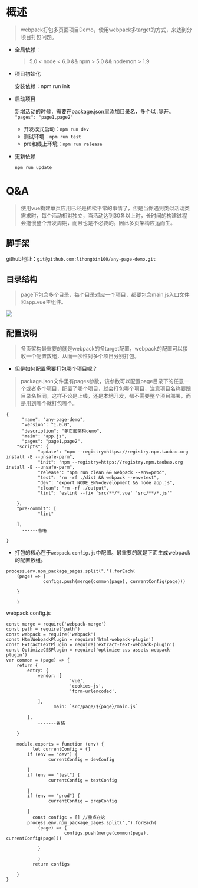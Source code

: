 # 概述
> webpack打包多页面项目Demo，使用webpack多target的方式，来达到分项目打包问题。

- 全局依赖：

  > 5.0 < node < 6.0  &&  npm > 5.0  && nodemon > 1.9
  
- 项目初始化

  安装依赖：npm run init

- 启动项目

  新增活动的时候，需要在package.json里添加目录名，多个以`,`隔开。
  `"pages": "page1,page2"` 
  
  - 开发模式启动：`npm run dev`
  - 测试环境：`npm run test`
  - pre和线上环境：`npm run release`

- 更新依赖

  `npm run update`

# Q&A
> 使用vue构建单页应用已经是稀松平常的事情了，但是当你遇到类似活动类需求时，每个活动相对独立，当活动达到30各以上时，长时间的构建过程会拖慢整个开发周期，而且也是不必要的。因此多页架构应运而生。

## 脚手架
github地址：`git@github.com:lihongbin100/any-page-demo.git`

## 目录结构
> page下包含多个目录，每个目录对应一个项目，都要包含main.js入口文件和app.vue主组件。

![](https://github.com/lihongbin100/any-page-demo/blob/master/doc/1528857278826.jpg?raw=true)

## 配置说明
> 多页架构最重要的就是webpack的多target配置，webpack的配置可以接收一个配置数组，从而一次性对多个项目分别打包。

- 但是如何配置需要打包哪个项目呢？

> package.json文件里有pages参数，该参数可以配置page目录下的任意一个或者多个项目，配置了哪个项目，就会打包哪个项目，注意项目名称要跟目录名相同，这样不论是上线，还是本地开发，都不需要整个项目部署，而是用到哪个就打包哪个。
```
{
      "name": "any-page-demo",
      "version": "1.0.0",
      "description": "多页面架构demo",
      "main": "app.js",
      "pages": "page1,page2",
    "scripts": {
            "update": "npm --registry=https://registry.npm.taobao.org install -E --unsafe-perm",
            "init": "npm --registry=https://registry.npm.taobao.org install -E --unsafe-perm",
            "release": "npm run clean && webpack --env=prod",
            "test": "rm -rf ./dist && webpack --env=test",
            "dev": "export NODE_ENV=development && node app.js",
            "clean": "rm -rf ./output",
            "lint": "eslint --fix 'src/**/*.vue' 'src/**/*.js'"
          
    },
    "pre-commit": [
            "lint"
          
    ],
      ------省略

}
```
- 打包的核心在于`webpack.config.js`中配置。最重要的就是下面生成webpack的配置数组。
```
process.env.npm_package_pages.split(",").forEach(
    (page) => {
              configs.push(merge(common(page), currentConfig(page)))
            
    }
      
    )
```

webpack.config.js
```
const merge = require('webpack-merge')
const path = require('path')
const webpack = require('webpack')
const HtmlWebpackPlugin = require('html-webpack-plugin')
const ExtractTextPlugin = require('extract-text-webpack-plugin')
const OptimizeCSSPlugin = require('optimize-css-assets-webpack-plugin')
var common = (page) => {
    return {
        entry: {
            vendor: [
                        'vue',
                        'cookies-js',
                        'form-urlencoded',
                      
            ],
                  main: `src/page/${page}/main.js`
                
        },
            -------省略

    }

    module.exports = function (env) {
          let currentConfig = {}
        if (env == "dev") {
                currentConfig = devConfig
              
        }
        if (env == "test") {
                currentConfig = testConfig
              
        }
        if (env == "prod") {
                currentConfig = propConfig
              
        }
          const configs = [] //重点在这
        process.env.npm_package_pages.split(",").forEach(
            (page) => {
                      configs.push(merge(common(page), currentConfig(page)))
                    
            }
              
            )
          return configs

    }
}
```
